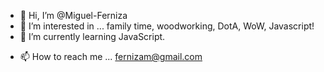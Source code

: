 - 👋 Hi, I’m @Miguel-Ferniza
- 👀 I’m interested in ... family time, woodworking, DotA, WoW, Javascript!
- 🌱 I’m currently learning JavaScript.
<!--- - 💞️ I’m looking to collaborate on ... --->
- 📫 How to reach me ... fernizam@gmail.com

<!---
Miguel-Ferniza/Miguel-Ferniza is a ✨ special ✨ repository because its `README.md` (this file) appears on your GitHub profile.
You can click the Preview link to take a look at your changes.
--->
